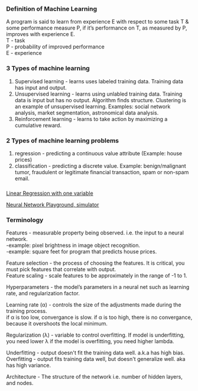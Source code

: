 ### Definition of Machine Learning
A program is said to learn from experience E with respect to some task T & some performance measure P, if it’s performance on T, as measured by P, improves with experience E.  
T - task  
P - probability of improved performance  
E - experience  

### 3 Types of machine learning
1. Supervised learning - learns uses labeled training data.  Training data has input and output.  
2. Unsupervised learning - learns using unlabled training data.  Training data is input but has no output.  Algorithm finds structure. Clustering is an example of unsupervised learning. Examples: social network analysis, market segmentation, astronomical data analysis.  
3. Reinforcement learning - learns to take action by maximizing a cumulative reward.

### 2 Types of machine learning problems
1. regression - predicting a continuous value attribute (Example: house prices)
2. classification - predicting a discrete value. Example: benign/malignant tumor, fraudulent or legitimate financial transaction, spam or non-spam email.

### 
[Linear Regression with one variable](https://github.com/andrewt3000/MachineLearning/blob/master/LinearRegression.md)  

[Neural Network Playground, simulator](http://playground.tensorflow.org/#activation=tanh&batchSize=10&dataset=circle&regDataset=reg-plane&learningRate=0.03&regularizationRate=0&noise=0&networkShape=4,2&seed=0.28720&showTestData=false&discretize=false&percTrainData=50&x=true&y=true&xTimesY=false&xSquared=false&ySquared=false&cosX=false&sinX=false&cosY=false&sinY=false&collectStats=false&problem=classification&initZero=false)  

### Terminology
Features - measurable property being observed. i.e. the input to a neural network.  
-example: pixel brightness in image object recognition.  
-example: square feet for program that predicts house prices.  

Feature selection - the process of choosing the features. It is critical, you must pick features that correlate with output.  
Feature scaling - scale features to be approximately in the range of -1 to 1.  

Hyperparameters - the model’s parameters in a neural net such as learning rate, and regularization factor.	

Learning rate (&alpha;) - controls the size of the adjustments made during the training process.  
if &alpha; is too low, convergance is slow.
if &alpha; is too high, there is no convergance, because it overshoots the local minimum.  

Regularization (&lambda;) - variable to control overfitting. If model is underfitting, you need lower &lambda; if the model is overfitting, you need higher lambda.


Underfitting - output doesn't fit the training data well. a.k.a has high bias.  
Overfitting - output fits training data well, but doesn't generalize well. aka has high variance.  

Architecture - The structure of the network i.e. number of hidden layers, and nodes. 

